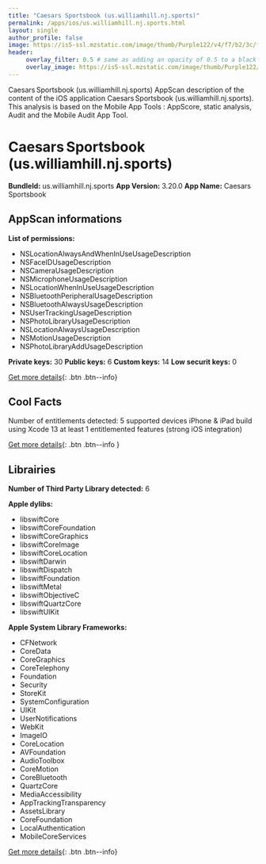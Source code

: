 ```yaml
---
title: "Caesars Sportsbook (us.williamhill.nj.sports)"
permalink: /apps/ios/us.williamhill.nj.sports.html
layout: single
author_profile: false
image: https://is5-ssl.mzstatic.com/image/thumb/Purple122/v4/f7/b2/3c/f7b23c1b-44f2-472d-e49e-aa52f5b10e44/AppIcon-0-0-1x_U007emarketing-0-0-0-7-0-0-sRGB-0-0-0-GLES2_U002c0-512MB-85-220-0-0.png/512x512bb.jpg
header: 
     overlay_filter: 0.5 # same as adding an opacity of 0.5 to a black background
     overlay_image: https://is5-ssl.mzstatic.com/image/thumb/Purple122/v4/f7/b2/3c/f7b23c1b-44f2-472d-e49e-aa52f5b10e44/AppIcon-0-0-1x_U007emarketing-0-0-0-7-0-0-sRGB-0-0-0-GLES2_U002c0-512MB-85-220-0-0.png/512x512bb.jpg
---
```

Caesars Sportsbook (us.williamhill.nj.sports) AppScan description of the content of the iOS application Caesars Sportsbook (us.williamhill.nj.sports). This analysis is based on the Mobile App Tools : AppScore, static analysis, Audit and the Mobile Audit App Tool.

# Caesars Sportsbook (us.williamhill.nj.sports)

**BundleId:** us.williamhill.nj.sports
**App Version:** 3.20.0
**App Name:** Caesars Sportsbook


## AppScan informations 

**List of permissions:** 
- NSLocationAlwaysAndWhenInUseUsageDescription
- NSFaceIDUsageDescription
- NSCameraUsageDescription
- NSMicrophoneUsageDescription
- NSLocationWhenInUseUsageDescription
- NSBluetoothPeripheralUsageDescription
- NSBluetoothAlwaysUsageDescription
- NSUserTrackingUsageDescription
- NSPhotoLibraryUsageDescription
- NSLocationAlwaysUsageDescription
- NSMotionUsageDescription
- NSPhotoLibraryAddUsageDescription
  
  
**Private keys:** 30
**Public keys:** 6
**Custom keys:** 14
**Low securit keys:** 0
  
[Get more details](/pricing.html){: .btn .btn--info}

## Cool Facts

Number of entitlements detected: 5
supported devices iPhone & iPad
build using Xcode 13
at least 1 entitlemented features (strong iOS integration)
  
[Get more details](/pricing.html){: .btn .btn--info }

## Librairies 
**Number of Third Party Library detected:** 6


**Apple dylibs:**
- libswiftCore
- libswiftCoreFoundation
- libswiftCoreGraphics
- libswiftCoreImage
- libswiftCoreLocation
- libswiftDarwin
- libswiftDispatch
- libswiftFoundation
- libswiftMetal
- libswiftObjectiveC
- libswiftQuartzCore
- libswiftUIKit


**Apple System Library Frameworks:**
- CFNetwork
- CoreData
- CoreGraphics
- CoreTelephony
- Foundation
- Security
- StoreKit
- SystemConfiguration
- UIKit
- UserNotifications
- WebKit
- ImageIO
- CoreLocation
- AVFoundation
- AudioToolbox
- CoreMotion
- CoreBluetooth
- QuartzCore
- MediaAccessibility
- AppTrackingTransparency
- AssetsLibrary
- CoreFoundation
- LocalAuthentication
- MobileCoreServices


  
[Get more details](/pricing.html){: .btn .btn--info}

